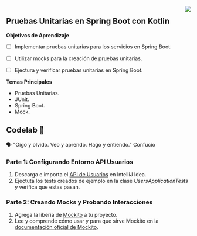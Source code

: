 <img align="right" src="https://github.com/ada-school/module-template/blob/main/ada.png">

## Pruebas Unitarias en Spring Boot con Kotlin


**Objetivos de Aprendizaje**

- [ ] Implementar pruebas unitarias para los servicios en Spring Boot.
- [ ] Utilizar mocks para la creación de pruebas unitarias.
- [ ] Ejectura y verificar pruebas unitarias en Spring Boot.


**Temas Principales**
* Pruebas Unitarias.
* JUnit.
* Spring Boot.
* Mock.

## Codelab 🧪

🗣️ "Oigo y olvido. Veo y aprendo. Hago y entiendo." Confucio

### Parte 1: Configurando Entorno API Usuarios

1. Descarga e importa el [API de Usuarios](https://github.com/ada-school/users-api) en IntelliJ Idea.
2. Ejectuta los tests creados de ejemplo en la clase *UsersApplicationTests* y verifica que estas pasan.

### Parte 2: Creando Mocks y Probando Interacciones

1. Agrega la liberia de [Mockito](https://site.mockito.org/) a tu proyecto.
2. Lee y comprende cómo usar y para que sirve Mockito en la [documentación oficial de Mockito](https://site.mockito.org/).
